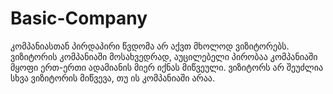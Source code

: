 # Basic-Company

კომპანიასთან პირდაპირი წვდომა არ აქვთ მხოლოდ ვიზიტორებს.
ვიზიტორის კომპანიაში მოსახვედრად, აუცილებელი პირობაა კომპანიაში მყოფი ერთ-ერთი ადამიანის მიერ იქნას მიწვეული.
ვიზიტორს არ შეუძლია სხვა ვიზიტორის მიწვევა, თუ ის კომპანიაში არაა.
